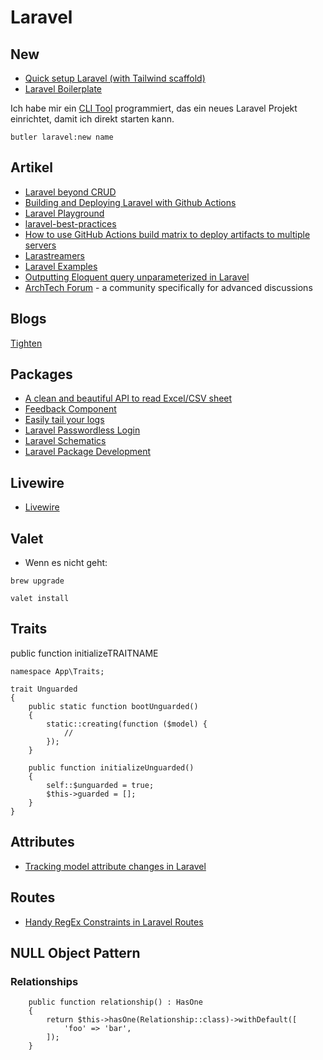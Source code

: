 # Laravel

## New

- [Quick setup Laravel (with Tailwind scaffold)](https://martinbetz.eu/article/quick-setup-laravel-extended)
- [Laravel Boilerplate](https://github.com/rappasoft/laravel-boilerplate)

Ich habe mir ein [CLI Tool](https://github.com/danielsundermeier/butler) programmiert, das ein neues Laravel Projekt einrichtet, damit ich direkt starten kann.

```
butler laravel:new name
```

## Artikel

- [Laravel beyond CRUD](https://stitcher.io/blog/laravel-beyond-crud)
- [Building and Deploying Laravel with Github Actions](https://driesvints.com/blog/building-and-deploying-laravel-with-github-actions/)
- [Laravel Playground](https://laravelplayground.com/#/)
- [laravel-best-practices](https://github.com/alexeymezenin/laravel-best-practices#follow-laravel-naming-conventions)
- [How to use GitHub Actions build matrix to deploy artifacts to multiple servers](https://philo.dev/how-to-use-github-actions-build-matrix-to-deploy-artifacts-to-multiple-servers/)
- [Larastreamers](https://larastreamers.com/)
- [Laravel Examples](https://laravelexamples.com/)
- [Outputting Eloquent query unparameterized in Laravel](https://www.amitmerchant.com/outputting-eloquent-query-unparameterized-in-laravel/)
- [ArchTech Forum](https://forum.archte.ch/) - a community specifically for advanced discussions

## Blogs

[Tighten](https://tighten.co/blog/)

## Packages

- [A clean and beautiful API to read Excel/CSV sheet](https://github.com/mahmudkuet11/sheet)
- [Feedback Component](https://github.com/mydnic/laravel-feedback-component)
- [Easily tail your logs](https://github.com/spatie/laravel-tail)
- [Laravel Passwordless Login](https://github.com/grosv/laravel-passwordless-login)
- [Laravel Schematics](https://github.com/mtolhuys/laravel-schematics)
- [Laravel Package Development](https://laravelpackage.com/)

## Livewire

- [Livewire](https://laravel-livewire.com)

## Valet

- Wenn es nicht geht: 
```
brew upgrade
```

```
valet install
```

## Traits

public function initializeTRAITNAME

```
namespace App\Traits;

trait Unguarded
{
    public static function bootUnguarded()
    {
        static::creating(function ($model) {
            // 
        });
    }

    public function initializeUnguarded()
    {
        self::$unguarded = true;
        $this->guarded = [];
    }
}
```

## Attributes

- [Tracking model attribute changes in Laravel](https://www.amitmerchant.com/tracking-model-attribute-laravel/)

## Routes

- [Handy RegEx Constraints in Laravel Routes](https://pineco.de/handy-regex-constraints-in-laravel-routes/)

## NULL Object Pattern

### Relationships

```
    public function relationship() : HasOne
    {
        return $this->hasOne(Relationship::class)->withDefault([
            'foo' => 'bar',
        ]); 
    }
```